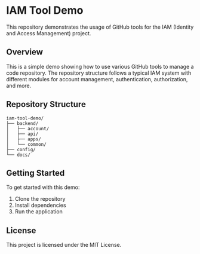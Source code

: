 # IAM Tool Demo

This repository demonstrates the usage of GitHub tools for the IAM (Identity and Access Management) project.

## Overview

This is a simple demo showing how to use various GitHub tools to manage a code repository. The repository structure follows a typical IAM system with different modules for account management, authentication, authorization, and more.

## Repository Structure

```
iam-tool-demo/
├── backend/
│   ├── account/
│   ├── api/
│   ├── apps/
│   └── common/
├── config/
└── docs/
```

## Getting Started

To get started with this demo:

1. Clone the repository
2. Install dependencies
3. Run the application

## License

This project is licensed under the MIT License.